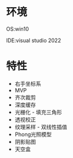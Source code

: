 # 环境

OS:win10

IDE:visual studio 2022

# 特性

- 右手坐标系
- MVP
- 齐次裁剪
- 深度缓存
- 光栅化 - 填充三角形
- 透视校正
- 纹理采样 - 双线性插值
- Phong光照模型
- 阴影贴图
- 天空盒